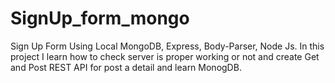# SignUp_form_mongo

Sign Up Form Using Local MongoDB, Express, Body-Parser, Node Js.
In this project I learn how to check server is proper working or not and create Get and Post REST API for post a detail and learn MonogDB.
